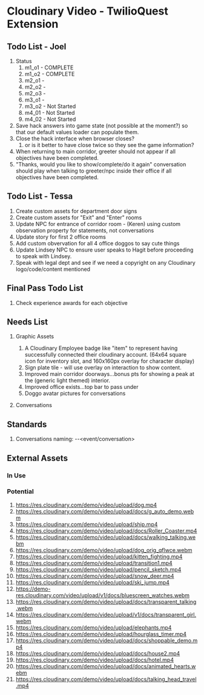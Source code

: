 # Cloudinary Video - TwilioQuest Extension



## Todo List - Joel
1. Status
   1. m1_o1 - COMPLETE
   2. m1_o2 - COMPLETE
   4. m2_o1 -
   5. m2_o2 -
   6. m2_o3 - 
   7. m3_o1 - 
   8. m3_o2 - Not Started
   9. m4_01 - Not Started
   10. m4_02 - Not Started 
2. Save hack answers into game state (not possible at the moment?) so that our default values loader can populate them.
3. Close the hack interface when browser closes? 
   1. or is it better to have close twice so they see the game information?
4. When returning to main corridor, greeter should not appear if all objectives have been completed.
5. "Thanks, would you like to show/complete/do it again" conversation should play when talking to greeter/npc inside their office if all objectives have been completed.

## Todo List - Tessa
1. Create custom assets for department door signs
1. Create custom assets for "Exit" and "Enter" rooms
1. Update NPC for entrance of corridor room - (Keren) using custom observation property for statements, not conversations
1. Update story for first 2 office rooms
1. Add custom obvervation for all 4 office doggos to say cute things
1. Update Lindsey NPC to ensure user speaks to Hagit before proceeding to speak with Lindsey.
1. Speak with legal dept and see if we need a copyright on any Cloudinary logo/code/content mentioned

## Final Pass Todo List
1. Check experience awards for each objective

## Needs List
1. Graphic Assets
    1. A Cloudinary Employee badge like "item" to represent having successfully connected their cloudinary account. (64x64 square icon for inventory slot, and 160x160px overlay for character display)
    2. Sign plate tile - will use overlay on interaction to show content. 
    3. Improved main corridor doorways...bonus pts for showing a peak at the (generic light themed) interior.
    4. Improved office exists...top bar to pass under
    5. Doggo avatar pictures for conversations
  
    
1. Conversations

## Standards
1. Conversations naming: <mission>-<actor>-<event/conversation>


## External Assets
### In Use

### Potential
1. https://res.cloudinary.com/demo/video/upload/dog.mp4
1. https://res.cloudinary.com/demo/video/upload/docs/g_auto_demo.webm
1. https://res.cloudinary.com/demo/video/upload/ship.mp4
1. https://res.cloudinary.com/demo/video/upload/docs/Roller_Coaster.mp4
1. https://res.cloudinary.com/demo/video/upload/docs/walking_talking.webm
1. https://res.cloudinary.com/demo/video/upload/dog_orig_qflwce.webm
1. https://res.cloudinary.com/demo/video/upload/kitten_fighting.mp4
1. https://res.cloudinary.com/demo/video/upload/transition1.mp4
1. https://res.cloudinary.com/demo/video/upload/pencil_sketch.mp4
1. https://res.cloudinary.com/demo/video/upload/snow_deer.mp4
1. https://res.cloudinary.com/demo/video/upload/ski_jump.mp4
1. https://demo-res.cloudinary.com/video/upload/v1/docs/bluescreen_watches.webm
1. https://res.cloudinary.com/demo/video/upload/docs/transparent_talking.webm
1. https://res.cloudinary.com/demo/video/upload/v1/docs/transparent_girl.webm
1. https://res.cloudinary.com/demo/video/upload/elephants.mp4
1. https://res.cloudinary.com/demo/video/upload/hourglass_timer.mp4
1. https://res.cloudinary.com/demo/video/upload/docs/shoppable_demo.mp4
1. https://res.cloudinary.com/demo/video/upload/docs/house2.mp4
1. https://res.cloudinary.com/demo/video/upload/docs/hotel.mp4
1. https://res.cloudinary.com/demo/video/upload/docs/animated_hearts.webm
1. https://res.cloudinary.com/demo/video/upload/docs/talking_head_travel.mp4

